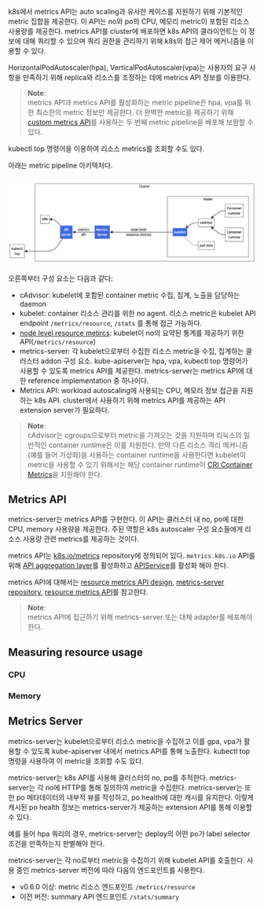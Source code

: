 k8s에서 metrics API는 auto scaling과 유사한 케이스를 지원하기 위해 기본적인 metric 집합을 제공한다. 이 API는 no와 po의 CPU, 메모리 metric이 포함된 리소스 사용량를 제공한다. metrics API를 cluster에 배포하면 k8s API의 클라이언트는 이 정보에 대해 쿼리할 수 있으며 쿼리 권한을 관리하기 위해 k8s의 접근 제어 메커니즘을 이용할 수 있다.

HorizontalPodAutoscaler(hpa), VerticalPodAutoscaler(vpa)는 사용자의 요구 사항을 만족하기 위해 replica와 리소스를 조정하는 데에 metrics API 정보를 이용한다.

> **Note**:  
> metrics API과 metrics API를 활성화하는 metric pipeline은 hpa, vpa를 위한 최소한의 metric 정보만 제공한다. 더 완벽한 metric을 제공하기 위해 [custom metrics API](https://github.com/kubernetes/metrics?tab=readme-ov-file#custom-metrics-api)를 사용하는 두 번째 metric pipeline을 배포해 보완할 수 있다.

kubectl top 명령어을 이용하여 리소스 metrics를 조회할 수도 있다.

아래는 metric pipeline 아키텍처다.

![](../../../image/Resource%20Metrics%20Pipeline.png)

오른쪽부터 구성 요소는 다음과 같다:
- cAdvisor: kubelet에 포함된 container metric 수집, 집계, 노출을 담당하는 daemon
- kubelet: container 리소스 관리를 위한 no agent. 리소스 metric은 kubelet API endpoint `/metrics/resource`, `/stats` 를 통해 접근 가능하다.
- [node level resource metircs](https://kubernetes.io/docs/reference/instrumentation/node-metrics/): kubelet이 no의 요약된 통계를 제공하기 위한 API(`/metrics/resource`)
- metrics-server: 각 kubelet으로부터 수집한 리소스 metric을 수집, 집계하는 클러스터 addon 구성 요소. kube-apiserver는 hpa, vpa, kubectl top 명령어가 사용할 수 있도록 metrics API를 제공한다. metrics-server는 metrics API에 대한 reference implementation 중 하나이다.
- Metrics API: workload autoscaling에 사용되는 CPU, 메모리 정보 접근을 지원하는 k8s API. cluster에서 사용하기 위해 metrics API를 제공하는 API extension server가 필요하다.

> **Note**:  
> cAdvisor는 cgroups으로부터 metric을 가져오는 것을 지원하며 리눅스의 일반적인 container runtime은 이를 지원한다. 만약 다른 리소스 격리 메커니즘(예를 들어 가상화)을 사용하는 container runtime을 사용한다면 kubelet이 metric을 사용할 수 있기 위해서는 해당 container runtime이 [CRI Container Metrics](https://github.com/kubernetes/community/blob/master/contributors/devel/sig-node/cri-container-stats.md)을 지원해야 한다.

## Metrics API
metrics-server는 metrics API를 구현한다. 이 API는 클러스터 내 no, po에 대한 CPU, memory 사용량을 제공한다. 주된 역할은 k8s autoscaler 구성 요소들에게 리소스 사용량 관련 metrics를 제공하는 것이다.

metrics API는 [k8s.io/metrics](https://github.com/kubernetes/metrics) repository에 정의되어 있다. `metrics.k8s.io` API를 위해 [API aggregation layer](https://kubernetes.io/docs/tasks/extend-kubernetes/configure-aggregation-layer/)를 활성화하고 [APIService](https://kubernetes.io/docs/reference/kubernetes-api/cluster-resources/api-service-v1/)를 활성화 해야 한다.

metrics API에 대해서는 [resource metrics API design](https://github.com/kubernetes/design-proposals-archive/blob/main/instrumentation/resource-metrics-api.md), [metrics-server repository](https://github.com/kubernetes-sigs/metrics-server), [resource metrics API](https://github.com/kubernetes/metrics#resource-metrics-api)를 참고한다.

> **Note**:  
> metrics API에 접근하기 위해 metrics-server 또는 대체 adapter를 배포해야 한다.

## Measuring resource usage
### CPU
### Memory

## Metrics Server
metrics-server는 kubelet으로부터 리소스 metric을 수집하고 이를 gpa, vpa가 활용할 수 있도록 kube-apiserver 내에서 metrics API를 통해 노출한다. kubectl top 명령을 사용하여 이 metric을 조회할 수도 있다.

metrics-server는 k8s API를 사용해 클러스터의 no, po를 추적한다. metrics-server는 각 no에 HTTP를 통해 질의하여 metric을 수집한다. metrics-server는 또한 po 메타데이터의 내부적 뷰를 작성하고, po health에 대한 캐시를 유지한다. 이렇게 캐시된 po health 정보는 metrics-server가 제공하는 extension API를 통해 이용할 수 있다.

예를 들어 hpa 쿼리의 경우, metrics-server는 deploy의 어떤 po가 label selector 조건을 만족하는지 판별해야 한다.

metrics-server는 각 no로부터 metric을 수집하기 위해 kubelet API를 호출한다. 사용 중인 metrics-server 버전에 따라 다음의 엔드포인트를 사용한다.
- v0.6.0 이상: metric 리소스 엔드포인트 `/metrics/resource`
- 이전 버전: summary API 엔드포인트 `/stats/summary`